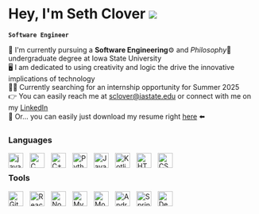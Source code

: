 # Hey, I'm Seth Clover ![](https://media.tenor.com/8iCVHQqOudcAAAAi/wave-billy.gif)
**`Software Engineer`**

🏫  I'm currently pursuing a **Software Engineering**⚙️ and *Philosophy*💭 undergraduate degree at Iowa State University<br>
🖥️  I am dedicated to using creativity and logic the drive the innovative implications of technology<br>
🧑‍💼  Currently searching for an internship opportunity for Summer 2025<br>
👉  You can easily reach me at [sclover@iastate.edu](mailto:sclover@iastate.edu)  or connect with me on my [LinkedIn](https://www.linkedin.com/in/sethclover/)<br>
📜  Or... you can easily just download my resume right [here](resume.pdf) ⬅️<br>

### Languages
  <img align="left" width="30px" style="padding-right:10px" src="https://cdn.jsdelivr.net/gh/devicons/devicon@latest/icons/java/java-original.svg" alt="java">
  <img align="left" width="30px" style="padding-right:10px" src="https://cdn.jsdelivr.net/gh/devicons/devicon@latest/icons/c/c-original.svg" alt="C">
  <img align="left" width="30px" style="padding-right:10px" src="https://cdn.jsdelivr.net/gh/devicons/devicon@latest/icons/cplusplus/cplusplus-original.svg" alt="C++"/>
  <img align="left" width="30px" style="padding-right:10px" src="https://cdn.jsdelivr.net/gh/devicons/devicon@latest/icons/python/python-original.svg" alt="Python">
  <img align="left" width="30px" style="padding-right:10px" src="https://cdn.jsdelivr.net/gh/devicons/devicon@latest/icons/javascript/javascript-original.svg" alt="JavaScript">
  <img align="left" width="30px" style="padding-right:10px" src="https://cdn.jsdelivr.net/gh/devicons/devicon@latest/icons/kotlin/kotlin-original.svg" alt="Kotlin">
  <img align="left" width="30px" style="padding-right:10px" src="https://cdn.jsdelivr.net/gh/devicons/devicon@latest/icons/html5/html5-original.svg" alt="HTML">
  <img align="left" width="30px" style="padding-right:10px" src="https://cdn.jsdelivr.net/gh/devicons/devicon@latest/icons/css3/css3-original.svg" alt="CSS">
  <br>

### Tools
  <img align="left" width="30px" style="padding-right:10px" src="https://cdn.jsdelivr.net/gh/devicons/devicon@latest/icons/git/git-original.svg" alt="Git">
  <img align="left" width="30px" style="padding-right:10px" src="https://cdn.jsdelivr.net/gh/devicons/devicon@latest/icons/react/react-original.svg" alt="React.js">
  <img align="left" width="30px" style="padding-right:10px" src="https://cdn.jsdelivr.net/gh/devicons/devicon@latest/icons/nodejs/nodejs-original.svg" alt="Node.js">
  <img align="left" width="30px" style="padding-right:10px" src="https://cdn.jsdelivr.net/gh/devicons/devicon@latest/icons/mysql/mysql-original.svg" alt="MySQL">  
  <img align="left" width="30px" style="padding-right:10px" src="https://cdn.jsdelivr.net/gh/devicons/devicon@latest/icons/mongodb/mongodb-original.svg" alt="MongoDB">  
  <img align="left" width="30px" style="padding-right:10px" src="https://cdn.jsdelivr.net/gh/devicons/devicon@latest/icons/androidstudio/androidstudio-original.svg" alt="Android Studio">
  <img align="left" width="30px" style="padding-right:10px" src="https://cdn.jsdelivr.net/gh/devicons/devicon@latest/icons/spring/spring-original.svg" alt="Spring">
  <img align="left" width="30px" style="padding-right:10px" src="https://upload.wikimedia.org/wikipedia/commons/c/c3/Deno_Logo_2024.svg" alt="Deno">
  <br>
  
# 
